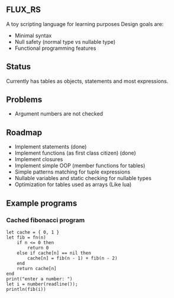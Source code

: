 ## FLUX_RS
A toy scripting language for learning purposes
Design goals are:
* Minimal syntax
* Null safety (normal type vs nullable type)
* Functional programming features

## Status
Currently has tables as objects, statements and most expressions.

## Problems
* Argument numbers are not checked

## Roadmap
* Implement statements (done)
* Implement functions (as first class citizen) (done)
* Implement closures
* Implement simple OOP (member functions for tables)
* Simple patterns matching for tuple expressions
* Nullable variables and static checking for nullable types
* Optimization for tables used as arrays (Like lua)

## Example programs
### Cached fibonacci program
```
let cache = { 0, 1 }
let fib = fn(n)
    if n <= 0 then
        return 0
    else if cache[n] == nil then
        cache[n] = fib(n - 1) + fib(n - 2)
    end
    return cache[n]
end
print("enter a number: ")
let i = number(readline());
println(fib(i))
```